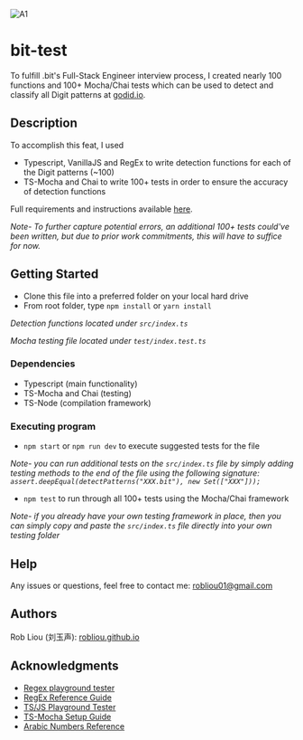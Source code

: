 ![A1](https://user-images.githubusercontent.com/81087205/230697170-927433cf-bf5d-4f51-ab1e-fa95395baf4d.png)

# bit-test

To fulfill .bit's Full-Stack Engineer interview process, I created nearly 100 functions and 100+ Mocha/Chai tests which can be used to detect and classify all Digit patterns at [godid.io](godid.io).

## Description

To accomplish this feat, I used
* Typescript, VanillaJS and RegEx to write detection functions for each of the Digit patterns  (~100)
* TS-Mocha and Chai to write 100+ tests in order to ensure the accuracy of detection functions

Full requirements and instructions available [here](https://gist.github.com/renzholy/f857b464518e0cf97549a3aee141bd74).

*Note- To further capture potential errors, an additional 100+ tests could've been written, but due to prior work commitments, 
this will have to suffice for now.*

## Getting Started

* Clone this file into a preferred folder on your local hard drive
* From root folder, type ``npm install`` or ``yarn install``

*Detection functions located under ``src/index.ts``*

*Mocha testing file located under ``test/index.test.ts``*

### Dependencies

* Typescript (main functionality)
* TS-Mocha and Chai (testing)
* TS-Node (compilation framework)

### Executing program

* ``npm start`` or ``npm run dev`` to execute suggested tests for the file
 
*Note- you can run additional tests on the ``src/index.ts`` file by simply adding testing methods to the end of the file using the following signature:
  ``assert.deepEqual(detectPatterns("XXX.bit"), new Set(["XXX"]));``*
  
* ``npm test`` to run through all 100+ tests using the Mocha/Chai framework

*Note- if you already have your own testing framework in place, then you can simply copy and paste the ``src/index.ts`` file directly into your own testing folder*


## Help

Any issues or questions, feel free to contact me: robliou01@gmail.com

## Authors

Rob Liou (刘玉声): [robliou.github.io](https://robliou.github.io/)

## Acknowledgments

* [Regex playground tester](https://regex101.com/)
* [RegEx Reference Guide](https://www.freecodecamp.org/news/regular-expressions-for-beginners/)
* [TS/JS Playground Tester](https://leetcode.com/playground/new/empty)
* [TS-Mocha Setup Guide](https://www.npmjs.com/package/ts-mocha)
* [Arabic Numbers Reference](https://stackoverflow.com/questions/29729391/regular-expression-arabic-characters-and-numbers-only)
